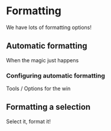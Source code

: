 # Formatting

We have lots of formatting options!

## Automatic formatting
When the magic just happens

### Configuring automatic formatting
Tools / Options for the win

## Formatting a selection
Select it, format it!

